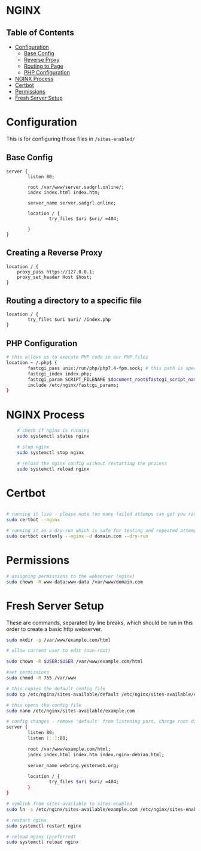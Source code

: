 # NGINX

## Table of Contents
- [Configuration](#configuration)
  - [Base Config](#base-config)
  - [Reverse Proxy](#reverse-proxy)
  - [Routing to Page](#routing-a-directory-to-a-specific-file)
  - [PHP Configuration](#php-configuration)
- [NGINX Process](#nginx-process)
- [Certbot](#certbot)
- [Permissions](#permissions)
- [Fresh Server Setup](#fresh-server-setup)


# Configuration

This is for configuring those files in `/sites-enabled/`

## Base Config

```
server {
        listen 80;

        root /var/www/server.sadgrl.online/;
        index index.html index.htm;

        server_name server.sadgrl.online;

        location / {
                try_files $uri $uri/ =404;

        }
}

```

## Creating a Reverse Proxy
```
location / {
	proxy_pass https://127.0.0.1;
	proxy_set_header Host $host;
}

```

## Routing a directory to a specific file
```
location / {
        try_files $uri $uri/ /index.php
}
```

## PHP Configuration
```bash
# this allows us to execute PHP code in our PHP files
location ~ /.php$ {
        fastcgi_pass unix:/run/php/php7.4-fpm.sock; # this path is specific to your PHP version
        fastcgi_index index.php;
        fastcgi_param SCRIPT_FILENAME $document_root$fastcgi_script_name;
        include /etc/nginx/fastcgi_params;
}
```

# NGINX Process
```bash
	# check if nginx is running
	sudo systemctl status nginx

	# stop nginx
	sudo systemctl stop nginx

	# reload the nginx config without restarting the process
	sudo systemctl reload nginx

```

# Certbot

```bash

# running it live - please note too many failed attemps can get you rate limited
sudo certbot --nginx

# running it as a dry-run which is safe for testing and repeated attempts
sudo certbot certonly --nginx -d domain.com --dry-run

```


# Permissions

```bash
# assigning permissions to the webserver (nginx)
sudo chown -R www-data:www-data /var/www/domain.com
```

# Fresh Server Setup

These are commands, separated by line breaks, which should be run in this order to create a basic http webserver.

```bash
sudo mkdir -p /var/www/example.com/html

# allow current user to edit (non-root)

sudo chown -R $USER:$USER /var/www/example.com/html

#set permissions
sudo chmod -R 755 /var/www

# this copies the default config file
sudo cp /etc/nginx/sites-available/default /etc/nginx/sites-available/example.com

# this opens the config file
sudo nano /etc/nginx/sites-available/example.com

# config changes - remove 'default' from listening port, change root directory and server name
server {
        listen 80;
        listen [::]:80;

        root /var/www/example.com/html;
        index index.html index.htm index.nginx-debian.html;

        server_name webring.yesterweb.org;

        location / {
                try_files $uri $uri/ =404;
        }
}

# symlink from sites-available to sites-enabled
sudo ln -s /etc/nginx/sites-available/example.com /etc/nginx/sites-enabled/

# restart nginx
sudo systemctl restart nginx

# reload nginx (preferred)
sudo systemctl reload nginx

```